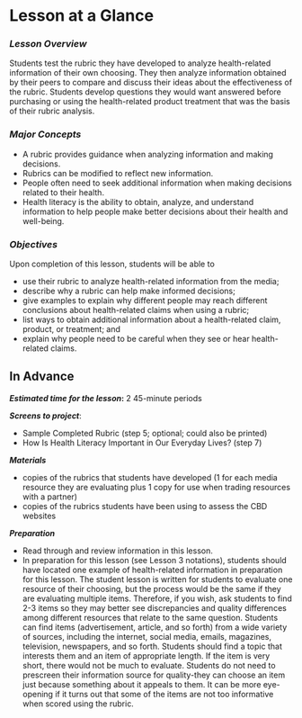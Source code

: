 # **Lesson at a Glance**

### **_Lesson Overview_**
Students test the rubric they have developed to analyze health-related information of their own choosing. They then analyze information obtained by their peers to compare and discuss their ideas about the effectiveness of the rubric. Students develop questions they would want answered before purchasing or using the health-related product treatment that was the basis of their rubric analysis.

### **_Major Concepts_**
- A rubric provides guidance when analyzing information and making decisions. 
- Rubrics can be modified to reflect new information. 
- People often need to seek additional information when making decisions related to their health. 
- Health literacy is the ability to obtain, analyze, and understand information to help people make better decisions about their health and well-being. 

### **_Objectives_**
Upon completion of this lesson, students will be able to
- use their rubric to analyze health-related information from the media; 
- describe why a rubric can help make informed decisions;
- give examples to explain why different people may reach different conclusions about health-related claims when using a rubric;
- list ways to obtain additional information about a health-related claim, product, or treatment; and
- explain why people need to be careful when they see or hear health-related claims. 

## **In Advance**

**_Estimated time for the lesson_:** 2 45-minute periods 

**_Screens to project_**:
- Sample Completed Rubric (step 5; optional; could also be printed)
- How Is Health Literacy Important in Our Everyday Lives? (step 7)

**_Materials_**
- copies of the rubrics that students have developed (1 for each media resource they are evaluating plus 1 copy for use when trading resources with a partner)
- copies of the rubrics students have been using to assess the CBD websites


**_Preparation_**
- Read through and review information in this lesson.
- In preparation for this lesson (see Lesson 3 notations), students should have located one example of health-related information in preparation for this lesson. The student lesson is written for students to evaluate one resource of their choosing, but the process would be the same if they are evaluating multiple items. Therefore, if you wish, ask students to find 2-3 items so they may better see discrepancies and quality differences among different resources that relate to the same question. Students can find items (advertisement, article, and so forth) from a wide variety of sources, including the internet, social media, emails, magazines, television, newspapers, and so forth. Students should find a topic that interests them and an item of appropriate length. If the item is very short, there would not be much to evaluate. Students do not need to prescreen their information source for quality-they can choose an item just because something about it appeals to them. It can be more eye-opening if it turns out that some of the items are not too informative when scored using the rubric.